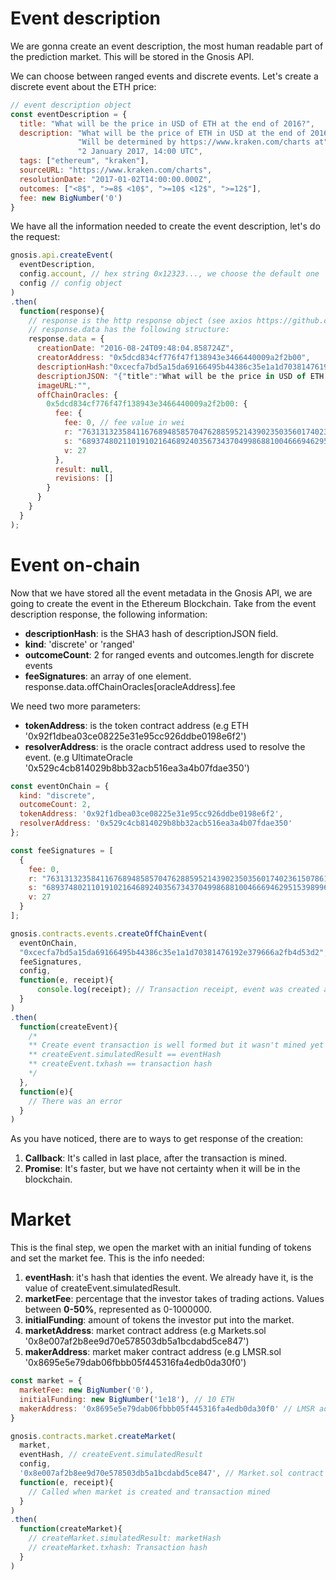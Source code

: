 # Event description
We are gonna create an event description, the most human readable part of the
prediction market. This will be stored in the Gnosis API.

We can choose between ranged events and discrete events. Let's create a
discrete event about the ETH price:

```js
// event description object
const eventDescription = {
  title: "What will be the price in USD of ETH at the end of 2016?",
  description: "What will be the price of ETH in USD at the end of 2016? the price" +
               "Will be determined by https://www.kraken.com/charts at" +
               "2 January 2017, 14:00 UTC",
  tags: ["ethereum", "kraken"],
  sourceURL: "https://www.kraken.com/charts",
  resolutionDate: "2017-01-02T14:00:00.000Z",
  outcomes: ["<8$", ">=8$ <10$", ">=10$ <12$", ">=12$"],
  fee: new BigNumber('0')
}
```

We have all the information needed to create the event description, let's do the
request:

```js
gnosis.api.createEvent(
  eventDescription,
  config.account, // hex string 0x12323..., we choose the default one
  config // config object
)
.then(
  function(response){
    // response is the http response object (see axios https://github.com/mzabriskie/axios)
    // response.data has the following structure:
    response.data = {
      creationDate: "2016-08-24T09:48:04.858724Z",
      creatorAddress: "0x5dcd834cf776f47f138943e3466440009a2f2b00",
      descriptionHash:"0xcecfa7bd5a15da69166495b44386c35e1a1d70381476192e379666a2fb4d53d2",
      descriptionJSON: "{"title":"What will be the price in USD of ETH at the end of 2016?","description":"What will be the price of ETH in USD at the end of 2016? the priceWill be determined by https://www.kraken.com/charts at2 January 2017, 14:00 UTC","resolutionDate":"2017-01-02T14:00:00.000Z","sourceURL":"https://www.kraken.com/charts","tags":["ethereum","kraken"],"outcomes":["<8$",">=8$ <10$",">=10$ <12$",">=12$"]}",
      imageURL:"",
      offChainOracles: {
        0x5dcd834cf776f47f138943e3466440009a2f2b00: {
          fee: {          
            fee: 0, // fee value in wei
            r: "76313132358411676894858570476288595214390235035601740236150786169812569527480",
            s: "6893748021101910216468924035673437049986881004666946295153989969887086026472",
            v: 27
          },
          result: null,
          revisions: []
        }
      }
    }
  }
);
```

# Event on-chain
Now that we have stored all the event metadata in the Gnosis API, we are going
to create the event in the Ethereum Blockchain.
Take from the event description response, the following information:

* **descriptionHash**: is the SHA3 hash of descriptionJSON field.
* **kind**: 'discrete' or 'ranged'
* **outcomeCount**: 2 for ranged events and outcomes.length for discrete events
* **feeSignatures**: an array of one element. response.data.offChainOracles[oracleAddress].fee

We need two more parameters:

* **tokenAddress**: is the token contract address (e.g ETH '0x92f1dbea03ce08225e31e95cc926ddbe0198e6f2')
* **resolverAddress**: is the oracle contract address used to resolve the event. (e.g UltimateOracle '0x529c4cb814029b8bb32acb516ea3a4b07fdae350')

```js
const eventOnChain = {
  kind: "discrete",
  outcomeCount: 2,  
  tokenAddress: '0x92f1dbea03ce08225e31e95cc926ddbe0198e6f2',
  resolverAddress: '0x529c4cb814029b8bb32acb516ea3a4b07fdae350'
};

const feeSignatures = [
  {
    fee: 0,
    r: "76313132358411676894858570476288595214390235035601740236150786169812569527480",
    s: "6893748021101910216468924035673437049986881004666946295153989969887086026472",
    v: 27
  }
];

gnosis.contracts.events.createOffChainEvent(
  eventOnChain,
  "0xcecfa7bd5a15da69166495b44386c35e1a1d70381476192e379666a2fb4d53d2", // descriptionHash
  feeSignatures,
  config,
  function(e, receipt){
      console.log(receipt); // Transaction receipt, event was created and transactions was mined
  }
)
.then(
  function(createEvent){
    /*
    ** Create event transaction is well formed but it wasn't mined yet
    ** createEvent.simulatedResult == eventHash
    ** createEvent.txhash == transaction hash    
    */
  },
  function(e){
    // There was an error
  }
)
```

As you have noticed, there are to ways to get response of the creation:

1. **Callback**: It's called in last place, after the transaction is mined.
2. **Promise**: It's faster, but we have not certainty when it will be in the blockchain.

# Market
This is the final step, we open the market with an initial funding of tokens and
set the market fee.
This is the info needed:

1. **eventHash**: it's hash that identies the event. We already have it, is the
  value of createEvent.simulatedResult.
2. **marketFee**: percentage that the investor takes of trading actions.
Values between **0-50%**, represented as 0-1000000.
3. **initialFunding**: amount of tokens the investor put into the market.
4. **marketAddress**: market contract address (e.g Markets.sol '0x8e007af2b8ee9d70e578503db5a1bcdabd5ce847')
5. **makerAddress**: market maker contract address (e.g LMSR.sol '0x8695e5e79dab06fbbb05f445316fa4edb0da30f0')

```js
const market = {
  marketFee: new BigNumber('0'),
  initialFunding: new BigNumber('1e18'), // 10 ETH  
  makerAddress: '0x8695e5e79dab06fbbb05f445316fa4edb0da30f0' // LMSR address in main net  
}
```

```js
gnosis.contracts.market.createMarket(
  market,
  eventHash, // createEvent.simulatedResult
  config,
  '0x8e007af2b8ee9d70e578503db5a1bcdabd5ce847', // Market.sol contract
  function(e, receipt){
    // Called when market is created and transaction mined
  }
)
.then(
  function(createMarket){
    // createMarket.simulatedResult: marketHash
    // createMarket.txhash: Transaction hash
  }
)
```
